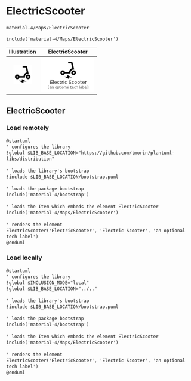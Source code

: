 # ElectricScooter


```text
material-4/Maps/ElectricScooter
```

```text
include('material-4/Maps/ElectricScooter')
```



| Illustration | ElectricScooter |
| :---: | :---: |
| ![illustration for Illustration](../../material-4/Maps/ElectricScooter.png) | ![illustration for ElectricScooter](../../material-4/Maps/ElectricScooter.Local.png) |




## ElectricScooter

### Load remotely
```plantuml
@startuml
' configures the library
!global $LIB_BASE_LOCATION="https://github.com/tmorin/plantuml-libs/distribution"

' loads the library's bootstrap
!include $LIB_BASE_LOCATION/bootstrap.puml

' loads the package bootstrap
include('material-4/bootstrap')

' loads the Item which embeds the element ElectricScooter
include('material-4/Maps/ElectricScooter')

' renders the element
ElectricScooter('ElectricScooter', 'Electric Scooter', 'an optional tech label')
@enduml
```

### Load locally
```plantuml
@startuml
' configures the library
!global $INCLUSION_MODE="local"
!global $LIB_BASE_LOCATION="../.."

' loads the library's bootstrap
!include $LIB_BASE_LOCATION/bootstrap.puml

' loads the package bootstrap
include('material-4/bootstrap')

' loads the Item which embeds the element ElectricScooter
include('material-4/Maps/ElectricScooter')

' renders the element
ElectricScooter('ElectricScooter', 'Electric Scooter', 'an optional tech label')
@enduml
```

